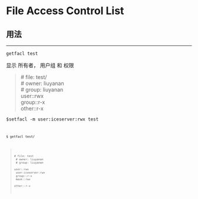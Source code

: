 # File Access Control List

## 用法
---------------------------------------

<code>getfacl test</code>

显示 所有者， 用户组 和 权限

>\# file: test/<br>
>\# owner: liuyanan<br>
>\# group: liuyanan<br>
>user::rwx<br>
>group::r-x<br>
>other::r-x

<code>$setfacl -m user:iceserver:rwx test<code>

<code>$ getfacl test/<code>

> \# file: test <br>
> \# owner: liuyanan <br>
> \# group: liuyanan <br>
> user::rwx <br>
> user:iceserver:rwx <br>
> group::r-x <br>
> mask::rwx <br>
> other::r-x